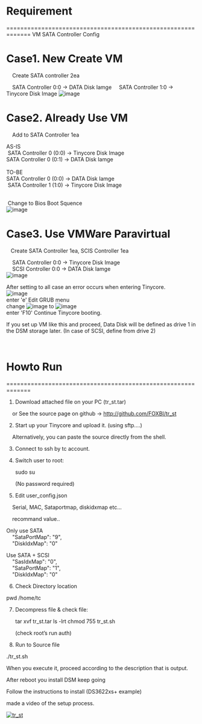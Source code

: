 # Requirement
=============================================================
VM SATA Controller Config

# Case1. New Create VM

    Create SATA controller 2ea

    SATA Controller 0:0 -> DATA Disk Iamge
    SATA Controller 1:0 -> Tinycore Disk Image
![image](https://user-images.githubusercontent.com/42568682/158375978-cea33a04-4292-4d4c-abd9-8d531b203721.png)


# Case2. Already Use VM

    Add to SATA Controller 1ea

AS-IS<br>
 SATA Controller 0 (0:0) -> Tinycore Disk Image <br>
 SATA Controller 0 (0:1) -> DATA Disk Iamge<br>	 
TO-BE <br>
 SATA Controller 0 (0:0) -> DATA Disk Iamge<br>
 SATA Controller 1 (1:0) -> Tinycore Disk Image<br> 
 
 Change to Bios Boot Squence<br>
![image](https://user-images.githubusercontent.com/42568682/158376024-af59cd26-688c-462e-b7fb-64ab2e681568.png)


# Case3. Use VMWare Paravirtual

   Create SATA Controller 1ea, SCIS Controller 1ea

    SATA Controller 0:0 -> Tinycore Disk Image<br>
    SCSI Controller 0:0 -> DATA Disk Iamge<br>
![image](https://user-images.githubusercontent.com/42568682/158376093-1d02a323-0cc0-4ff2-9e70-8a20ce026605.png)

After setting to all case an error occurs when entering Tinycore.<br>
![image](https://user-images.githubusercontent.com/42568682/158376130-2505c4b3-adce-4975-a7dc-a41f993154fb.png)<Br>
enter 'e' Edit GRUB menu <br>
change  ![image](https://user-images.githubusercontent.com/42568682/158376183-90f7b886-50ca-4df9-abe1-a694070497a5.png) to ![image](https://user-images.githubusercontent.com/42568682/158376227-cfb222f8-05fd-45b0-8259-af824b170caa.png)<br>
enter 'F10' Continue Tinycore booting.


If you set up VM like this and proceed, Data Disk will be defined as drive 1 in the DSM storage later. (In case of SCSI, define from drive 2)

 

# Howto Run
=============================================================
 

1. Download attached file on your PC (tr_st.tar)

    or See the source page on github -> http://github.com/FOXBI/tr_st
 

2. Start up your Tinycore and upload it. (using sftp....)

    Alternatively, you can paste the source directly from the shell.
 

3. Connect to ssh by tc account.
 

4. Switch user to root:

   sudo su 

   (No password required)
 

5. Edit user_config.json

    Serial, MAC, Sataportmap, diskidxmap etc...

    recommand value..

Only use SATA<br>
    "SataPortMap": "9",<br>
    "DiskIdxMap": "0"

Use SATA + SCSI<br>
    "SasIdxMap": "0",<br>
    "SataPortMap": "1",<br>
    "DiskIdxMap": "0"

 
6. Check Directory location

   pwd
   /home/tc
 

7. Decompress file & check file:

   tar xvf tr_st.tar
   ls -lrt 
   chmod 755 tr_st.sh

   (check root’s run auth)

 
8. Run to Source file

   ./tr_st.sh


When you execute it, proceed according to the description that is output.

After reboot you install DSM keep going
   
Follow the instructions to install (DS3622xs+ example)

made a video of the setup process.
   
[![tr_st](http://img.youtube.com/vi/vFpc3Rb2m4A/0.jpg)](https://youtu.be/vFpc3Rb2m4A?t=0s) 
   
